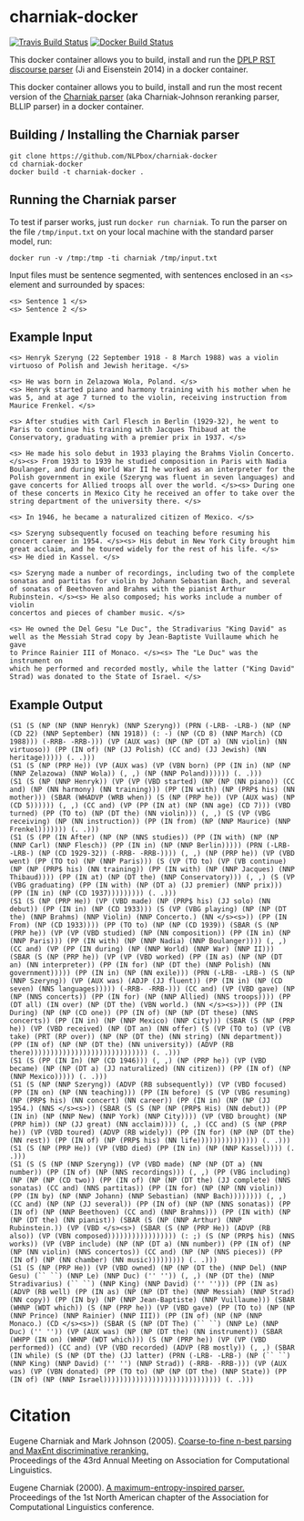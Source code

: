 # charniak-docker

[![Travis Build Status](https://travis-ci.org/NLPbox/charniak-docker.svg?branch=master)](https://travis-ci.org/NLPbox/charniak-docker)
[![Docker Build Status](https://img.shields.io/docker/build/nlpbox/charniak.svg)](https://img.shields.io/docker/build/nlpbox/charniak.svg)

This docker container allows you to build, install and run the
[DPLP RST discourse parser](https://github.com/jiyfeng/DPLP)
(Ji and Eisenstein 2014) in a docker container.


This docker container allows you to build, install and run the most recent version of the
[Charniak parser](https://github.com/BLLIP/bllip-parser)
(aka Charniak-Johnson reranking parser, BLLIP parser) in a docker container.


## Building / Installing the Charniak parser

```
git clone https://github.com/NLPbox/charniak-docker
cd charniak-docker
docker build -t charniak-docker .
```

## Running the Charniak parser

To test if parser works, just run ``docker run charniak``.
To run the parser on the file ``/tmp/input.txt`` on your
local machine with the standard parser model, run:

```
docker run -v /tmp:/tmp -ti charniak /tmp/input.txt
```

Input files must be sentence segmented, with sentences enclosed in an
`<s>` element and surrounded by spaces:

```
<s> Sentence 1 </s>
<s> Sentence 2 </s>
```

## Example Input

```
<s> Henryk Szeryng (22 September 1918 - 8 March 1988) was a violin 
virtuoso of Polish and Jewish heritage. </s>

<s> He was born in Zelazowa Wola, Poland. </s>
<s> Henryk started piano and harmony training with his mother when he 
was 5, and at age 7 turned to the violin, receiving instruction from 
Maurice Frenkel. </s>

<s> After studies with Carl Flesch in Berlin (1929-32), he went to 
Paris to continue his training with Jacques Thibaud at the 
Conservatory, graduating with a premier prix in 1937. </s>

<s> He made his solo debut in 1933 playing the Brahms Violin Concerto. 
</s><s> From 1933 to 1939 he studied composition in Paris with Nadia 
Boulanger, and during World War II he worked as an interpreter for the 
Polish government in exile (Szeryng was fluent in seven languages) and 
gave concerts for Allied troops all over the world. </s><s> During one 
of these concerts in Mexico City he received an offer to take over the 
string department of the university there. </s>

<s> In 1946, he became a naturalized citizen of Mexico. </s>

<s> Szeryng subsequently focused on teaching before resuming his 
concert career in 1954. </s><s> His debut in New York City brought him 
great acclaim, and he toured widely for the rest of his life. </s>
<s> He died in Kassel. </s>

<s> Szeryng made a number of recordings, including two of the complete 
sonatas and partitas for violin by Johann Sebastian Bach, and several 
of sonatas of Beethoven and Brahms with the pianist Arthur 
Rubinstein. </s><s> He also composed; his works include a number of violin 
concertos and pieces of chamber music. </s>

<s> He owned the Del Gesu "Le Duc", the Stradivarius "King David" as 
well as the Messiah Strad copy by Jean-Baptiste Vuillaume which he gave 
to Prince Rainier III of Monaco. </s><s> The "Le Duc" was the instrument on 
which he performed and recorded mostly, while the latter ("King David" 
Strad) was donated to the State of Israel. </s>
```

## Example Output

```
(S1 (S (NP (NP (NNP Henryk) (NNP Szeryng)) (PRN (-LRB- -LRB-) (NP (NP (CD 22) (NNP September) (NN 1918)) (: -) (NP (CD 8) (NNP March) (CD 1988))) (-RRB- -RRB-))) (VP (AUX was) (NP (NP (DT a) (NN violin) (NN virtuoso)) (PP (IN of) (NP (JJ Polish) (CC and) (JJ Jewish) (NN heritage))))) (. .)))
(S1 (S (NP (PRP He)) (VP (AUX was) (VP (VBN born) (PP (IN in) (NP (NP (NNP Zelazowa) (NNP Wola)) (, ,) (NP (NNP Poland)))))) (. .)))
(S1 (S (NP (NNP Henryk)) (VP (VP (VBD started) (NP (NP (NN piano)) (CC and) (NP (NN harmony) (NN training))) (PP (IN with) (NP (PRP$ his) (NN mother))) (SBAR (WHADVP (WRB when)) (S (NP (PRP he)) (VP (AUX was) (NP (CD 5)))))) (, ,) (CC and) (VP (PP (IN at) (NP (NN age) (CD 7))) (VBD turned) (PP (TO to) (NP (DT the) (NN violin))) (, ,) (S (VP (VBG receiving) (NP (NN instruction)) (PP (IN from) (NP (NNP Maurice) (NNP Frenkel))))))) (. .)))
(S1 (S (PP (IN After) (NP (NP (NNS studies)) (PP (IN with) (NP (NP (NNP Carl) (NNP Flesch)) (PP (IN in) (NP (NNP Berlin))))) (PRN (-LRB- -LRB-) (NP (CD 1929-32)) (-RRB- -RRB-)))) (, ,) (NP (PRP he)) (VP (VBD went) (PP (TO to) (NP (NNP Paris))) (S (VP (TO to) (VP (VB continue) (NP (NP (PRP$ his) (NN training)) (PP (IN with) (NP (NNP Jacques) (NNP Thibaud)))) (PP (IN at) (NP (DT the) (NNP Conservatory))) (, ,) (S (VP (VBG graduating) (PP (IN with) (NP (DT a) (JJ premier) (NNP prix))) (PP (IN in) (NP (CD 1937))))))))) (. .)))
(S1 (S (NP (PRP He)) (VP (VBD made) (NP (PRP$ his) (JJ solo) (NN debut)) (PP (IN in) (NP (CD 1933))) (S (VP (VBG playing) (NP (NP (DT the) (NNP Brahms) (NNP Violin) (NNP Concerto.) (NN </s><s>)) (PP (IN From) (NP (CD 1933)))) (PP (TO to) (NP (NP (CD 1939)) (SBAR (S (NP (PRP he)) (VP (VP (VBD studied) (NP (NN composition)) (PP (IN in) (NP (NNP Paris))) (PP (IN with) (NP (NNP Nadia) (NNP Boulanger)))) (, ,) (CC and) (VP (PP (IN during) (NP (NNP World) (NNP War) (NNP II))) (SBAR (S (NP (PRP he)) (VP (VP (VBD worked) (PP (IN as) (NP (NP (DT an) (NN interpreter)) (PP (IN for) (NP (DT the) (NNP Polish) (NN government))))) (PP (IN in) (NP (NN exile))) (PRN (-LRB- -LRB-) (S (NP (NNP Szeryng)) (VP (AUX was) (ADJP (JJ fluent)) (PP (IN in) (NP (CD seven) (NNS languages))))) (-RRB- -RRB-))) (CC and) (VP (VBD gave) (NP (NP (NNS concerts)) (PP (IN for) (NP (NNP Allied) (NNS troops)))) (PP (DT all) (IN over) (NP (DT the) (VBN world.) (NN </s><s>))) (PP (IN During) (NP (NP (CD one)) (PP (IN of) (NP (NP (DT these) (NNS concerts)) (PP (IN in) (NP (NNP Mexico) (NNP City))) (SBAR (S (NP (PRP he)) (VP (VBD received) (NP (DT an) (NN offer) (S (VP (TO to) (VP (VB take) (PRT (RP over)) (NP (NP (DT the) (NN string) (NN department)) (PP (IN of) (NP (NP (DT the) (NN university)) (ADVP (RB there))))))))))))))))))))))))))))) (. .)))
(S1 (S (PP (IN In) (NP (CD 1946))) (, ,) (NP (PRP he)) (VP (VBD became) (NP (NP (DT a) (JJ naturalized) (NN citizen)) (PP (IN of) (NP (NNP Mexico))))) (. .)))
(S1 (S (NP (NNP Szeryng)) (ADVP (RB subsequently)) (VP (VBD focused) (PP (IN on) (NP (NN teaching))) (PP (IN before) (S (VP (VBG resuming) (NP (PRP$ his) (NN concert) (NN career)) (PP (IN in) (NP (NP (JJ 1954.) (NNS </s><s>)) (SBAR (S (S (NP (NP (PRP$ His) (NN debut)) (PP (IN in) (NP (NNP New) (NNP York) (NNP City)))) (VP (VBD brought) (NP (PRP him)) (NP (JJ great) (NN acclaim)))) (, ,) (CC and) (S (NP (PRP he)) (VP (VBD toured) (ADVP (RB widely)) (PP (IN for) (NP (NP (DT the) (NN rest)) (PP (IN of) (NP (PRP$ his) (NN life))))))))))))))) (. .)))
(S1 (S (NP (PRP He)) (VP (VBD died) (PP (IN in) (NP (NNP Kassel)))) (. .)))
(S1 (S (S (NP (NNP Szeryng)) (VP (VBD made) (NP (NP (DT a) (NN number)) (PP (IN of) (NP (NNS recordings))) (, ,) (PP (VBG including) (NP (NP (NP (CD two)) (PP (IN of) (NP (NP (DT the) (JJ complete) (NNS sonatas) (CC and) (NNS partitas)) (PP (IN for) (NP (NP (NN violin)) (PP (IN by) (NP (NNP Johann) (NNP Sebastian) (NNP Bach)))))))) (, ,) (CC and) (NP (NP (JJ several)) (PP (IN of) (NP (NP (NNS sonatas)) (PP (IN of) (NP (NNP Beethoven) (CC and) (NNP Brahms))) (PP (IN with) (NP (NP (DT the) (NN pianist)) (SBAR (S (NP (NNP Arthur) (NNP Rubinstein.)) (VP (VBD </s><s>) (SBAR (S (NP (PRP He)) (ADVP (RB also)) (VP (VBN composed))))))))))))))))) (: ;) (S (NP (PRP$ his) (NNS works)) (VP (VBP include) (NP (NP (DT a) (NN number)) (PP (IN of) (NP (NP (NN violin) (NNS concertos)) (CC and) (NP (NP (NNS pieces)) (PP (IN of) (NP (NN chamber) (NN music))))))))) (. .)))
(S1 (S (NP (PRP He)) (VP (VBD owned) (NP (NP (DT the) (NNP Del) (NNP Gesu) (`` ``) (NNP Le) (NNP Duc) ('' '')) (, ,) (NP (DT the) (NNP Stradivarius) (`` ``) (NNP King) (NNP David) ('' ''))) (PP (IN as) (ADVP (RB well) (PP (IN as) (NP (NP (DT the) (NNP Messiah) (NNP Strad) (NN copy)) (PP (IN by) (NP (NNP Jean-Baptiste) (NNP Vuillaume))) (SBAR (WHNP (WDT which)) (S (NP (PRP he)) (VP (VBD gave) (PP (TO to) (NP (NP (NNP Prince) (NNP Rainier) (NNP III)) (PP (IN of) (NP (NP (NNP Monaco.) (CD </s><s>)) (SBAR (S (NP (DT The) (`` ``) (NNP Le) (NNP Duc) ('' '')) (VP (AUX was) (NP (NP (DT the) (NN instrument)) (SBAR (WHPP (IN on) (WHNP (WDT which))) (S (NP (PRP he)) (VP (VP (VBD performed)) (CC and) (VP (VBD recorded) (ADVP (RB mostly)) (, ,) (SBAR (IN while) (S (NP (DT the) (JJ latter) (PRN (-LRB- -LRB-) (NP (`` ``) (NNP King) (NNP David) ('' '') (NNP Strad)) (-RRB- -RRB-))) (VP (AUX was) (VP (VBN donated) (PP (TO to) (NP (NP (DT the) (NNP State)) (PP (IN of) (NP (NNP Israel))))))))))))))))))))))))))))) (. .)))
```

# Citation

Eugene Charniak and Mark Johnson (2005). [Coarse-to-fine n-best parsing and MaxEnt discriminative reranking.](http://aclweb.org/anthology/P/P05/P05-1022.pdf)  
Proceedings of the 43rd Annual Meeting on Association for Computational Linguistics.

Eugene Charniak (2000). [A maximum-entropy-inspired parser.](http://aclweb.org/anthology/A/A00/A00-2018.pdf)  
Proceedings of the 1st North American chapter of the Association for Computational Linguistics conference.
